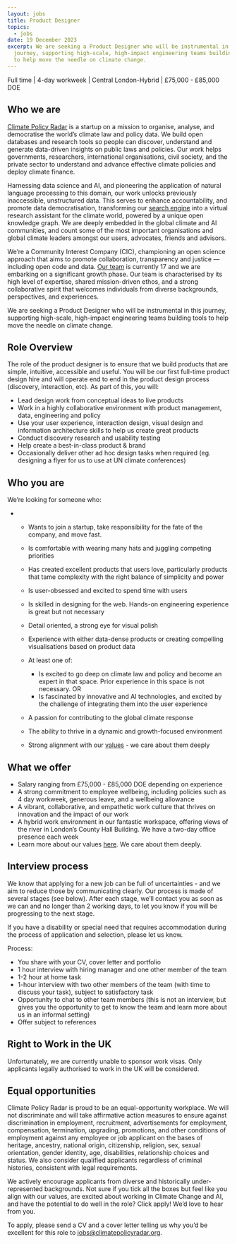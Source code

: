```yaml
---
layout: jobs
title: Product Designer
topics:
  - jobs
date: 19 December 2023
excerpt: We are seeking a Product Designer who will be instrumental in this
  journey, supporting high-scale, high-impact engineering teams building tools
  to help move the needle on climate change.
---
```

Full time | 4-day workweek | Central London-Hybrid | £75,000 - £85,000 DOE

## Who we are

[Climate Policy Radar](http://climatepolicyradar.org/) is a startup on a mission to organise, analyse, and democratise the world’s climate law and policy data. We build open databases and research tools so people can discover, understand and generate data-driven insights on public laws and policies. Our work helps governments, researchers, international organisations, civil society, and the private sector to understand and advance effective climate policies and deploy climate finance.

Harnessing data science and AI, and pioneering the application of natural language processing to this domain, our work unlocks previously inaccessible, unstructured data. This serves to enhance accountability, and promote data democratisation, transforming our [search engine](https://app.climatepolicyradar.org) into a virtual research assistant for the climate world, powered by a unique open knowledge graph. We are deeply embedded in the global climate and AI communities, and count some of the most important organisations and global climate leaders amongst our users, advocates, friends and advisors.

We’re a Community Interest Company (CIC), championing an open science approach that aims to promote collaboration, transparency and justice — including open code and data. [Our team](https://climatepolicyradar.org/about#team) is currently 17 and we are embarking on a significant growth phase. Our team is characterised by its high level of expertise, shared mission-driven ethos, and a strong collaborative spirit that welcomes individuals from diverse backgrounds, perspectives, and experiences.

We are seeking a Product Designer who will be instrumental in this journey, supporting high-scale, high-impact engineering teams building tools to help move the needle on climate change.



## Role Overview

The role of the product designer is to ensure that we build products that are simple, intuitive, accessible and useful. You will be our first full-time product design hire and will operate end to end in the product design process (discovery, interaction, etc). As part of this, you will:

* Lead design work from conceptual ideas to live products
* Work in a highly collaborative environment with product management, data, engineering and policy
* Use your user experience, interaction design, visual design and information architecture skills to help us create great products
* Conduct discovery research and usability testing
* Help create a best-in-class product & brand
* Occasionally deliver other ad hoc design tasks when required (eg. designing a flyer for us to use at UN climate conferences)

## Who you are

We’re looking for someone who:

* <!--StartFragment-->

  * Wants to join a startup, take responsibility for the fate of the company, and move fast.
  * Is comfortable with wearing many hats and juggling competing priorities
  * Has created excellent products that users love, particularly products that tame complexity with the right balance of simplicity and power
  * Is user-obsessed and excited to spend time with users
  * Is skilled in designing for the web. Hands-on engineering experience is great but not necessary
  * Detail oriented, a strong eye for visual polish
  * Experience with either data-dense products or creating compelling visualisations based on product data
  * At least one of: 

    * Is excited to go deep on climate law and policy and become an expert in that space. Prior experience in this space is not necessary. OR
    * Is fascinated by innovative and AI technologies, and excited by the challenge of integrating them into the user experience
  * A passion for contributing to the global climate response
  * The ability to thrive in a dynamic and growth-focused environment
  * Strong alignment with our [values](https://climatepolicyradar.org/about#values) - we care about them deeply

## What we offer

* Salary ranging from £75,000 - £85,000 DOE depending on experience
* A strong commitment to employee wellbeing, including policies such as 4 day workweek, generous leave, and a wellbeing allowance
* A vibrant, collaborative, and empathetic work culture that thrives on innovation and the impact of our work
* A hybrid work environment in our fantastic workspace, offering views of the river in London’s County Hall Building. We have a two-day office presence each week
* Learn more about our values [here](https://climatepolicyradar.org/about#values). We care about them deeply.

## Interview process

We know that applying for a new job can be full of uncertainties - and we aim to reduce those by communicating clearly. Our process is made of several stages (see below). After each stage, we’ll contact you as soon as we can and no longer than 2 working days, to let you know if you will be progressing to the next stage.

If you have a disability or special need that requires accommodation during the process of application and selection, please let us know.

Process:

* You share with your CV, cover letter and portfolio
* 1 hour interview with hiring manager and one other member of the team
* 1-2 hour at home task 
* 1-hour interview with two other members of the team (with time to discuss your task), subject to satisfactory task
* Opportunity to chat to other team members (this is not an interview, but gives you the opportunity to get to know the team and learn more about us in an informal setting)
* Offer subject to references

## Right to Work in the UK

Unfortunately, we are currently unable to sponsor work visas. Only applicants legally authorised to work in the UK will be considered.

## Equal opportunities

Climate Policy Radar is proud to be an equal-opportunity workplace. We will not discriminate and will take affirmative action measures to ensure against discrimination in employment, recruitment, advertisements for employment, compensation, termination, upgrading, promotions, and other conditions of employment against any employee or job applicant on the bases of heritage, ancestry, national origin, citizenship, religion, sex, sexual orientation, gender identity, age, disabilities, relationship choices and status. We also consider qualified applicants regardless of criminal histories, consistent with legal requirements.

We actively encourage applicants from diverse and historically under-represented backgrounds. Not sure if you tick all the boxes but feel like you align with our values, are excited about working in Climate Change and AI, and have the potential to do well in the role? Click apply! We’d love to hear from you.

To apply, please send a CV and a cover letter telling us why you’d be excellent for this role to jobs@climatepolicyradar.org.

<!--EndFragment-->